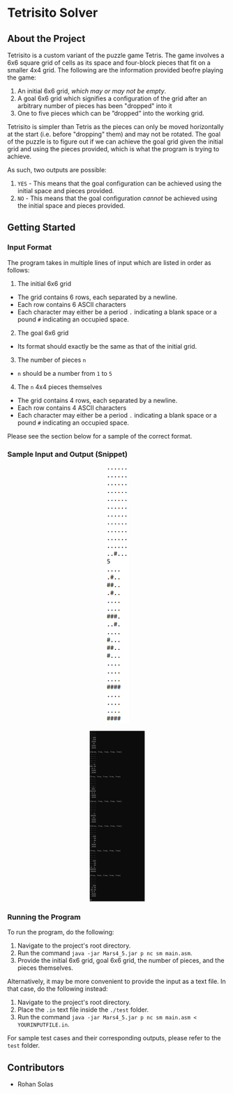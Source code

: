 # Tetrisito Solver

## About the Project
Tetrisito is a custom variant of the puzzle game Tetris. The game involves a 6x6 square grid of cells as its space and four-block pieces that fit on a smaller 4x4 grid. The following are the information provided beofre playing the game:
1. An initial 6x6 grid, *which may or may not be empty*.
2. A goal 6x6 grid which signifies a configuration of the grid after an arbitrary number of pieces has been "dropped" into it
3. One to five pieces which can be ”dropped” into the working grid.
   
Tetrisito is simpler than Tetris as the pieces can only be moved horizontally at the start (i.e. before "dropping" them) and may not be rotated. The goal of the puzzle is to figure out if we can achieve the goal grid given the initial grid and using the pieces provided, which is what the program is trying to achieve.

As such, two outputs are possible:
1. `YES` - This means that the goal configuration can be achieved using the initial space and pieces provided.
2. `NO` - This means that the goal configuration *cannot* be achieved using the initial space and pieces provided.

## Getting Started

### Input Format
The program takes in multiple lines of input which are listed in order as follows:
1. The initial 6x6 grid
  - The grid contains 6 rows, each separated by a newline.
  - Each row contains 6 ASCII characters
  - Each character may either be a period `.` indicating a blank space or a pound `#` indicating an occupied space.
2. The goal 6x6 grid
  - Its format should exactly be the same as that of the initial grid.
3. The number of pieces `n`
  -  `n` should be a number from `1` to `5`
4. The `n` 4x4 pieces themselves
  - The grid contains 4 rows, each separated by a newline.
  - Each row contains 4 ASCII characters
  - Each character may either be a period `.` indicating a blank space or a pound `#` indicating an occupied space.

Please see the section below for a sample of the correct format.

### Sample Input and Output (Snippet)
<p align="center">
  <img src="dump/sample_in.png" alt="Sample Input" style="max-width:25%">
</p>

<p align="center">
  <img src="dump/sample_out.png" alt="Sample Output" style="max-width:25%">
</p>

### Running the Program
To run the program, do the following:
1. Navigate to the project's root directory.
2. Run the command `java -jar Mars4_5.jar p nc sm main.asm`.
3. Provide the initial 6x6 grid, goal 6x6 grid, the number of pieces, and the pieces themselves.

Alternatively, it may be more convenient to provide the input as a text file. In that case, do the following instead:
1. Navigate to the project's root directory.
2. Place the `.in` text file inside the `./test` folder.
3. Run the command `java -jar Mars4_5.jar p nc sm main.asm < YOURINPUTFILE.in`.
   
For sample test cases and their corresponding outputs, please refer to the `test` folder.

## Contributors
* Rohan Solas
